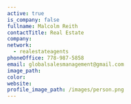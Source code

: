 ```yaml
---
active: true
is_company: false
fullname: Malcolm Reith
contactTitle: Real Estate
company:
network:
  - realestateagents
phoneOffice: 778-987-5858
email: globalsalesmanagement@gmail.com
image_path:
color:
website:
profile_image_path: /images/person.png
---
```

